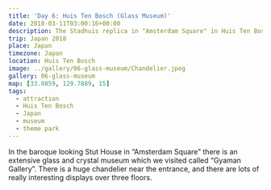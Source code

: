 ```yaml
---
title: 'Day 6: Huis Ten Bosch (Glass Museum)'
date: 2018-03-11T03:00:16+00:00
description: The Stadhuis replica in "Amsterdam Square" in Huis Ten Bosch has a magnificent crystal and glass museum called "Gyaman Gallery".
trip: Japan 2018
place: Japan
timezone: Japan
location: Huis Ten Bosch
image: ../gallery/06-glass-museum/Chandelier.jpeg
gallery: 06-glass-museum
map: [33.0859, 129.7889, 15]
tags:
  - attraction
  - Huis Ten Bosch
  - Japan
  - museum
  - theme park
---
```


In the baroque looking Stut House in &#8220;Amsterdam Square&#8221; there is an extensive glass and crystal museum which we visited called &#8220;Gyaman Gallery&#8221;. There is a huge chandelier near the entrance, and there are lots of really interesting displays over three floors.
